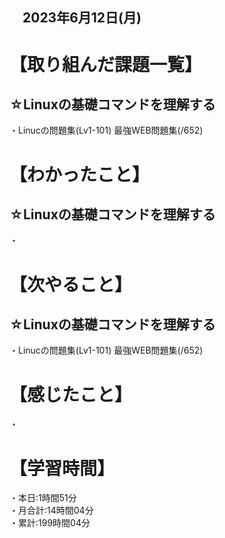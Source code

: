 ## 　2023年6月12日(月)
# 【取り組んだ課題一覧】
## ☆Linuxの基礎コマンドを理解する
・Linucの問題集(Lv1-101) 最強WEB問題集(/652)<br>
# 【わかったこと】
## ☆Linuxの基礎コマンドを理解する
・
# 【次やること】
## ☆Linuxの基礎コマンドを理解する
・Linucの問題集(Lv1-101) 最強WEB問題集(/652)
# 【感じたこと】
・
# 【学習時間】
・本日:1時間51分<br>
・月合計:14時間04分<br>
・累計:199時間04分
